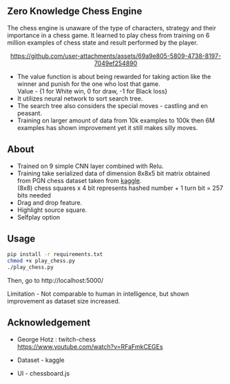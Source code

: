 Zero Knowledge Chess Engine
-----

The chess engine is unaware of the type of characters, strategy and their importance in a chess game. It learned to play chess from training on 6 million examples of chess state and result performed by the player.
<div align="center" width="100px">
  
https://github.com/user-attachments/assets/69a9e805-5809-4738-8197-7049ef254890

</div>

* The value function is about being rewarded for taking action like the winner and punish for the one who lost that game.<br>
Value - {1 for White win, 0 for draw, -1 for Black loss}
* It utilizes neural network to sort search tree.
* The search tree also considers the special moves - castling and en peasant.
* Training on larger amount of data from 10k examples to 100k then 6M examples has shown improvement yet it still makes silly moves.

About
-----
* Trained on 9 simple CNN layer combined with Relu.
* Training take serialized data of dimension 8x8x5 bit matrix obtained from PGN chess dataset taken from <a href="https://www.kaggle.com/datasets/ironicninja/raw-chess-games-pgn">kaggle</a>.<br>
  (8x8) chess squares x 4 bit represents hashed number + 1 turn bit = 257 bits needed
* Drag and drop feature.
* Highlight source square.
* Selfplay option

Usage
-----
```bash
pip install -r requirements.txt
chmod +x play_chess.py
./play_chess.py     
```
Then, go to http://localhost:5000/


Limitation - Not comparable to human in intelligence, but shown improvement as dataset size increased.

Acknowledgement
-----
* George Hotz : twitch-chess<br>
https://www.youtube.com/watch?v=RFaFmkCEGEs

* Dataset - kaggle
* UI - chessboard.js




